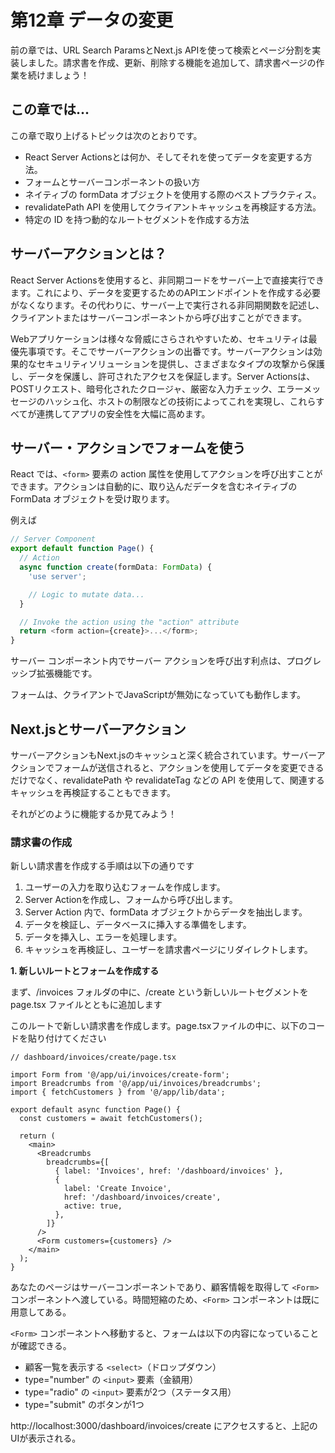 # 第12章 データの変更
前の章では、URL Search ParamsとNext.js APIを使って検索とページ分割を実装しました。請求書を作成、更新、削除する機能を追加して、請求書ページの作業を続けましょう！

## この章では...

この章で取り上げるトピックは次のとおりです。

* React Server Actionsとは何か、そしてそれを使ってデータを変更する方法。
* フォームとサーバーコンポーネントの扱い方
* ネイティブの formData オブジェクトを使用する際のベストプラクティス。
* revalidatePath API を使用してクライアントキャッシュを再検証する方法。
* 特定の ID を持つ動的なルートセグメントを作成する方法

## サーバーアクションとは？
React Server Actionsを使用すると、非同期コードをサーバー上で直接実行できます。これにより、データを変更するためのAPIエンドポイントを作成する必要がなくなります。その代わりに、サーバー上で実行される非同期関数を記述し、クライアントまたはサーバーコンポーネントから呼び出すことができます。

Webアプリケーションは様々な脅威にさらされやすいため、セキュリティは最優先事項です。そこでサーバーアクションの出番です。サーバーアクションは効果的なセキュリティソリューションを提供し、さまざまなタイプの攻撃から保護し、データを保護し、許可されたアクセスを保証します。Server Actionsは、POSTリクエスト、暗号化されたクロージャ、厳密な入力チェック、エラーメッセージのハッシュ化、ホストの制限などの技術によってこれを実現し、これらすべてが連携してアプリの安全性を大幅に高めます。

## サーバー・アクションでフォームを使う
React では、`<form>` 要素の action 属性を使用してアクションを呼び出すことができます。アクションは自動的に、取り込んだデータを含むネイティブの FormData オブジェクトを受け取ります。

例えば

```typescript
// Server Component
export default function Page() {
  // Action
  async function create(formData: FormData) {
    'use server';

    // Logic to mutate data...
  }

  // Invoke the action using the "action" attribute
  return <form action={create}>...</form>;
}
```

サーバー コンポーネント内でサーバー アクションを呼び出す利点は、プログレッシブ拡張機能です。

フォームは、クライアントでJavaScriptが無効になっていても動作します。

## Next.jsとサーバーアクション
サーバーアクションもNext.jsのキャッシュと深く統合されています。サーバーアクションでフォームが送信されると、アクションを使用してデータを変更できるだけでなく、revalidatePath や revalidateTag などの API を使用して、関連するキャッシュを再検証することもできます。

それがどのように機能するか見てみよう！

### 請求書の作成
新しい請求書を作成する手順は以下の通りです
1. ユーザーの入力を取り込むフォームを作成します。
2. Server Actionを作成し、フォームから呼び出します。
3. Server Action 内で、formData オブジェクトからデータを抽出します。
4. データを検証し、データベースに挿入する準備をします。
5. データを挿入し、エラーを処理します。
6. キャッシュを再検証し、ユーザーを請求書ページにリダイレクトします。

**1. 新しいルートとフォームを作成する**

まず、/invoices フォルダの中に、/create という新しいルートセグメントを page.tsx ファイルとともに追加します

このルートで新しい請求書を作成します。page.tsxファイルの中に、以下のコードを貼り付けてください

```tsx
// dashboard/invoices/create/page.tsx

import Form from '@/app/ui/invoices/create-form';
import Breadcrumbs from '@/app/ui/invoices/breadcrumbs';
import { fetchCustomers } from '@/app/lib/data';

export default async function Page() {
  const customers = await fetchCustomers();

  return (
    <main>
      <Breadcrumbs
        breadcrumbs={[
          { label: 'Invoices', href: '/dashboard/invoices' },
          {
            label: 'Create Invoice',
            href: '/dashboard/invoices/create',
            active: true,
          },
        ]}
      />
      <Form customers={customers} />
    </main>
  );
}
```

あなたのページはサーバーコンポーネントであり、顧客情報を取得して `<Form>` コンポーネントへ渡している。時間短縮のため、`<Form>` コンポーネントは既に用意してある。

`<Form>` コンポーネントへ移動すると、フォームは以下の内容になっていることが確認できる。
* 顧客一覧を表示する `<select>`（ドロップダウン）
* type="number" の `<input>` 要素（金額用）
* type="radio" の `<input>` 要素が2つ（ステータス用）
* type="submit" のボタンが1つ

http://localhost:3000/dashboard/invoices/create にアクセスすると、上記のUIが表示される。
